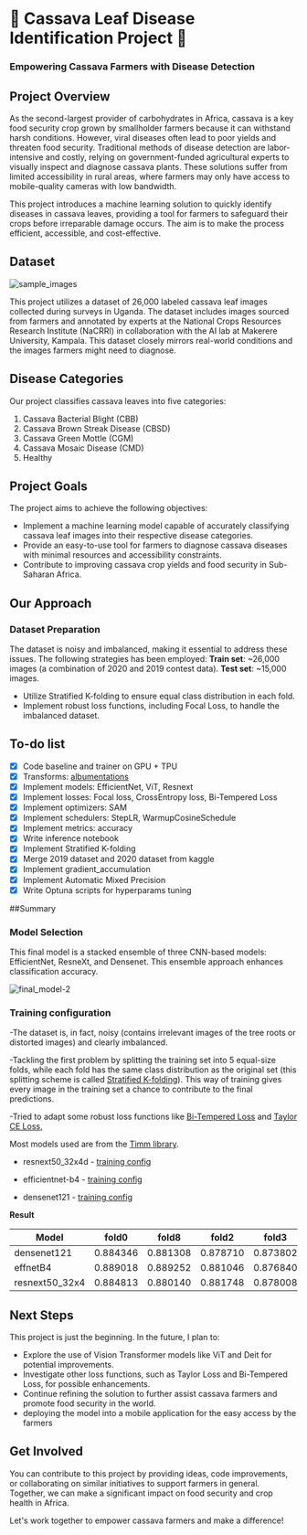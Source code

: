 # 🌿 Cassava Leaf Disease Identification Project 🌿
### Empowering Cassava Farmers with Disease Detection

## Project Overview

As the second-largest provider of carbohydrates in Africa, cassava is a key food security crop grown by smallholder farmers because it can withstand harsh conditions. However, viral diseases often lead to poor yields and threaten food security. Traditional methods of disease detection are labor-intensive and costly, relying on government-funded agricultural experts to visually inspect and diagnose cassava plants. These solutions suffer from limited accessibility in rural areas, where farmers may only have access to mobile-quality cameras with low bandwidth.

This project introduces a machine learning solution to quickly identify diseases in cassava leaves, providing a tool for farmers to safeguard their crops before irreparable damage occurs. The aim is to make the process efficient, accessible, and cost-effective.

## Dataset
![sample_images](https://github.com/hrishikesh829370/Cassava_plant_disease_classifier/assets/131910887/4234d58b-ecaa-4566-9294-26ae1a0c6fbf)

This project utilizes a dataset of 26,000 labeled cassava leaf images collected during surveys in Uganda. The dataset includes images sourced from farmers and annotated by experts at the National Crops Resources Research Institute (NaCRRI) in collaboration with the AI lab at Makerere University, Kampala. This dataset closely mirrors real-world conditions and the images farmers might need to diagnose.


## Disease Categories

Our project classifies cassava leaves into five categories:

1. Cassava Bacterial Blight (CBB)
2. Cassava Brown Streak Disease (CBSD)
3. Cassava Green Mottle (CGM)
4. Cassava Mosaic Disease (CMD)
5. Healthy

## Project Goals

The project aims to achieve the following objectives:

- Implement a machine learning model capable of accurately classifying cassava leaf images into their respective disease categories.
- Provide an easy-to-use tool for farmers to diagnose cassava diseases with minimal resources and accessibility constraints.
- Contribute to improving cassava crop yields and food security in Sub-Saharan Africa.

## Our Approach

### Dataset Preparation

The dataset is noisy and imbalanced, making it essential to address these issues. The following strategies has been employed:
**Train set**: ~26,000 images (a combination of 2020 and 2019 contest data).
**Test set**: ~15,000 images.

- Utilize Stratified K-folding to ensure equal class distribution in each fold.
- Implement robust loss functions, including Focal Loss, to handle the imbalanced dataset.

## To-do list

- [x] Code baseline and trainer on GPU + TPU  
- [x] Transforms: [albumentations](https://github.com/albumentations-team/albumentations)
- [x] Implement models: EfficientNet, ViT, Resnext 
- [x] Implement losses: Focal loss, CrossEntropy loss, Bi-Tempered Loss  
- [x] Implement optimizers: SAM  
- [x] Implement schedulers: StepLR, WarmupCosineSchedule  
- [x] Implement metrics: accuracy
- [x] Write inference notebook  
- [x] Implement Stratified K-folding  
- [x] Merge 2019 dataset and 2020 dataset from kaggle 
- [x] Implement gradient_accumulation   
- [x] Implement Automatic Mixed Precision  
- [x] Write Optuna scripts for hyperparams tuning  

##Summary
### Model Selection

This final model is a stacked ensemble of three CNN-based models: EfficientNet, ResneXt, and Densenet. This ensemble approach enhances classification accuracy.

![final_model-2](https://github.com/hrishikesh829370/Cassava_plant_disease_classifier/assets/131910887/fb4e96d9-a844-4cc4-a2ee-aeb53b323caa)



### Training configuration

-The dataset is, in fact, noisy (contains irrelevant images of the tree roots or distorted images) and clearly imbalanced.  

-Tackling the first problem by splitting the training set into 5 equal-size folds, while each fold has the same class distribution as the original set (this splitting scheme is called [Stratified K-folding](https://scikit-learn.org/stable/modules/generated/sklearn.model_selection.StratifiedKFold.html)). This way of training gives every image in the training set a chance to contribute to the final predictions. 

-Tried to adapt some robust loss functions like [Bi-Tempered Loss](https://ai.googleblog.com/2019/08/bi-tempered-logistic-loss-for-training.html) and [Taylor CE Loss](https://www.ijcai.org/Proceedings/2020/0305.pdf), 


Most models used are from the [Timm library](https://github.com/rwightman/pytorch-image-models).

* resnext50_32x4d - [training config](src/configs/resnext.yaml)

* efficientnet-b4 - [training config](src/configs/effnet.yaml)

* densenet121 - [training config](src/configs/densenet.yaml)

**Result**

| Model          | fold0    | fold8    | fold2    | fold3    | fold4    | CV       | Public | Private |
|----------------|----------|----------|----------|----------|----------|----------|--------|---------|
| densenet121    | 0.884346 | 0.881308 | 0.878710 | 0.873802 | 0.888993 | 0.881431 | 0.889  | **0.887**   |
| effnetB4       | 0.889018 | 0.889252 | 0.881046 | 0.876840 | 0.888525 | 0.884936 | 0.896  | **0.894**   |
| resnext50_32x4 | 0.884813 | 0.880140 | 0.881748 | 0.878008 | 0.892498 | 0.883441 | 0.895  | **0.891**   |



## Next Steps

This project is just the beginning. In the future, I plan to:

- Explore the use of Vision Transformer models like ViT and Deit for potential improvements.
- Investigate other loss functions, such as Taylor Loss and Bi-Tempered Loss, for possible enhancements.
- Continue refining the solution to further assist cassava farmers and promote food security in the world.
- deploying the model into a mobile application for the easy access by the farmers

## Get Involved

You can contribute to this project by providing ideas, code improvements, or collaborating on similar initiatives to support farmers in general. Together, we can make a significant impact on food security and crop health in Africa.

Let's work together to empower cassava farmers and make a difference!
